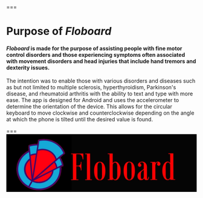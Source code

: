 ===
# Purpose of *Floboard*
    
#### *Floboard* is made for the purpose of assisting people with fine motor control disorders and those experiencing symptoms often associated with movement disorders and head injuries that include hand tremors and dexterity issues. 
The intention was to enable those with various disorders and diseases such as but not limited to multiple sclerosis, hyperthyroidism, Parkinson's disease, and rheumatoid arthritis with the ability to text and type with more ease. The app is designed for Android and uses the accelerometer to determine the orientation of the device. This allows for the circular keyboard to move clockwise and counterclockwise depending on the angle at which the phone is tilted until the desired value is found. 

===
![Logo](https://github.com/drew-neely/FloBoard/blob/master/logo1.jpg?raw=true"Logo")
